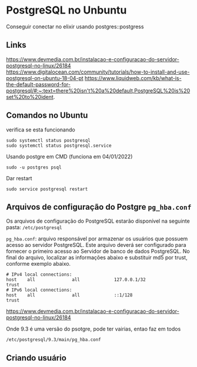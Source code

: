 # PostgreSQL no Unbuntu

Conseguir conectar no elixir usando postgres::postgress

## Links

https://www.devmedia.com.br/instalacao-e-configuracao-do-servidor-postgresql-no-linux/26184
https://www.digitalocean.com/community/tutorials/how-to-install-and-use-postgresql-on-ubuntu-18-04-pt
https://www.liquidweb.com/kb/what-is-the-default-password-for-postgresql/#:~:text=there%20isn't%20a%20default,PostgreSQL%20is%20set%20to%20ident.

## Comandos no Ubuntu

verifica se esta funcionando

````
sudo systemctl status postgresql
sudo systemctl status postgresql.service
````

Usando postgre em CMD (funciona em 04/01/2022)

````
sudo -u postgres psql
````

Dar restart

````
sudo service postgresql restart
````

## Arquivos de configuração do Postgre `pg_hba.conf`

Os arquivos de configuração do PostgreSQL estarão disponível na seguinte pasta: `/etc/postgresql`

`pg_hba.conf`: arquivo responsável por armazenar os usuários que possuem acesso ao servidor PostgreSQL. Este arquivo deverá ser configurado para fornecer o primeiro acesso ao Servidor de banco de dados PostgreSQL. No final do arquivo, localizar as informações abaixo e substituir md5 por trust, conforme exemplo abaixo.

````
# IPv4 local connections:
host    all              all             127.0.0.1/32             trust
# IPv6 local connections:
host    all              all             ::1/128                  trust
````

https://www.devmedia.com.br/instalacao-e-configuracao-do-servidor-postgresql-no-linux/26184

Onde 9.3 é uma versão do psotgre, pode ter vairias, entao faz em todos

`/etc/postgresql/9.3/main/pg_hba.conf`

## Criando usuário



